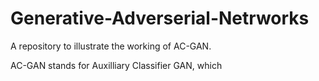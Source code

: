 # Generative-Adverserial-Netrworks
A repository to illustrate the working of AC-GAN.


AC-GAN stands for Auxilliary Classifier GAN, which
